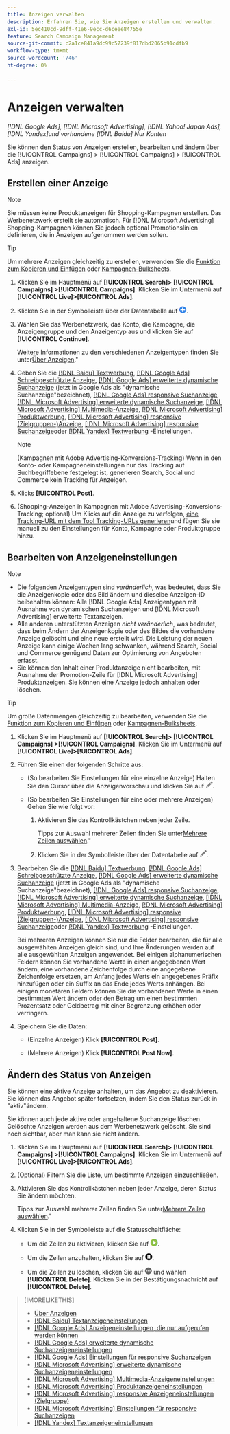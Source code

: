 ```yaml
---
title: Anzeigen verwalten
description: Erfahren Sie, wie Sie Anzeigen erstellen und verwalten.
exl-id: 5ec410cd-9dff-41e6-9ecc-d6ceee84755e
feature: Search Campaign Management
source-git-commit: c2a1ce841a9dc99c57239f817dbd2065b91cdfb9
workflow-type: tm+mt
source-wordcount: '746'
ht-degree: 0%

---
```


# Anzeigen verwalten

*[!DNL Google Ads], [!DNL Microsoft Advertising], [!DNL Yahoo! Japan Ads], [!DNL Yandex]und vorhandene [!DNL Baidu] Nur Konten*

Sie können den Status von Anzeigen erstellen, bearbeiten und ändern über die [!UICONTROL Campaigns] > [!UICONTROL Campaigns] > [!UICONTROL Ads] anzeigen.

## Erstellen einer Anzeige

>[!NOTE]
>
>Sie müssen keine Produktanzeigen für Shopping-Kampagnen erstellen. Das Werbenetzwerk erstellt sie automatisch. Für [!DNL Microsoft Advertising] Shopping-Kampagnen können Sie jedoch optional Promotionslinien definieren, die in Anzeigen aufgenommen werden sollen.

>[!TIP]
>
>Um mehrere Anzeigen gleichzeitig zu erstellen, verwenden Sie die [Funktion zum Kopieren und Einfügen](/help/search-social-commerce/campaign-management/campaigns/copy-paste.md) oder [Kampagnen-Bulksheets](/help/search-social-commerce/campaign-management/bulksheets/bulksheet-about.md).

1. Klicken Sie im Hauptmenü auf **[!UICONTROL Search]> [!UICONTROL Campaigns] >[!UICONTROL Campaigns]**. Klicken Sie im Untermenü auf **[!UICONTROL Live]>[!UICONTROL Ads]**.

1. Klicken Sie in der Symbolleiste über der Datentabelle auf ![Erstellen](/help/search-social-commerce/assets/add.png "Erstellen").

1. Wählen Sie das Werbenetzwerk, das Konto, die Kampagne, die Anzeigengruppe und den Anzeigentyp aus und klicken Sie auf **[!UICONTROL Continue]**.

   Weitere Informationen zu den verschiedenen Anzeigentypen finden Sie unter[Über Anzeigen](ad-about.md).&quot;

1. Geben Sie die [[!DNL Baidu] Textwerbung](ad-settings-baidu-text.md), [[!DNL Google Ads] Schreibgeschützte Anzeige](ad-settings-google-call.md), [[!DNL Google Ads] erweiterte dynamische Suchanzeige](ad-settings-google-dsa.md) (jetzt in Google Ads als &quot;dynamische Suchanzeige&quot;bezeichnet), [[!DNL Google Ads] responsive Suchanzeige](ad-settings-google-rsa.md), [[!DNL Microsoft Advertising] erweiterte dynamische Suchanzeige](ad-settings-microsoft-dsa.md), [[!DNL Microsoft Advertising] Multimedia-Anzeige](ad-settings-microsoft-multimedia.md), [[!DNL Microsoft Advertising] Produktwerbung](ad-settings-microsoft-product.md), [[!DNL Microsoft Advertising] responsive (Zielgruppen-)Anzeige](ad-settings-microsoft-responsive.md), [[!DNL Microsoft Advertising] responsive Suchanzeige](ad-settings-microsoft-rsa.md)oder [[!DNL Yandex] Textwerbung](ad-settings-yandex-text.md) -Einstellungen.

   >[!NOTE]
   >
   >(Kampagnen mit Adobe Advertising-Konversions-Tracking) Wenn in den Konto- oder Kampagneneinstellungen nur das Tracking auf Suchbegriffebene festgelegt ist, generieren Search, Social und Commerce kein Tracking für Anzeigen.

1. Klicks **[!UICONTROL Post]**.

1. (Shopping-Anzeigen in Kampagnen mit Adobe Advertising-Konversions-Tracking; optional) Um Klicks auf die Anzeige zu verfolgen, [eine Tracking-URL mit dem Tool Tracking-URLs generieren](/help/search-social-commerce/tools/click-tracking-url-generate.md)und fügen Sie sie manuell zu den Einstellungen für Konto, Kampagne oder Produktgruppe hinzu.

## Bearbeiten von Anzeigeneinstellungen

>[!NOTE]
>
>* Die folgenden Anzeigentypen sind *veränderlich*, was bedeutet, dass Sie die Anzeigenkopie oder das Bild ändern und dieselbe Anzeigen-ID beibehalten können: Alle [!DNL Google Ads] Anzeigentypen mit Ausnahme von dynamischen Suchanzeigen und [!DNL Microsoft Advertising] erweiterte Textanzeigen.
>* Alle anderen unterstützten Anzeigen *nicht veränderlich*, was bedeutet, dass beim Ändern der Anzeigenkopie oder des Bildes die vorhandene Anzeige gelöscht und eine neue erstellt wird. Die Leistung der neuen Anzeige kann einige Wochen lang schwanken, während Search, Social und Commerce genügend Daten zur Optimierung von Angeboten erfasst.
>* Sie können den Inhalt einer Produktanzeige nicht bearbeiten, mit Ausnahme der Promotion-Zeile für [!DNL Microsoft Advertising] Produktanzeigen. Sie können eine Anzeige jedoch anhalten oder löschen.

>[!TIP]
>
>Um große Datenmengen gleichzeitig zu bearbeiten, verwenden Sie die [Funktion zum Kopieren und Einfügen](/help/search-social-commerce/campaign-management/campaigns/copy-paste.md) oder [Kampagnen-Bulksheets](/help/search-social-commerce/campaign-management/bulksheets/bulksheet-about.md).

1. Klicken Sie im Hauptmenü auf **[!UICONTROL Search]> [!UICONTROL Campaigns] >[!UICONTROL Campaigns]**. Klicken Sie im Untermenü auf **[!UICONTROL Live]>[!UICONTROL Ads]**.

1. Führen Sie einen der folgenden Schritte aus:

   * (So bearbeiten Sie Einstellungen für eine einzelne Anzeige) Halten Sie den Cursor über die Anzeigenvorschau und klicken Sie auf ![Bearbeiten](/help/search-social-commerce/assets/edit.png "Bearbeiten").

   * (So bearbeiten Sie Einstellungen für eine oder mehrere Anzeigen) Gehen Sie wie folgt vor:

      1. Aktivieren Sie das Kontrollkästchen neben jeder Zeile.

         Tipps zur Auswahl mehrerer Zeilen finden Sie unter[Mehrere Zeilen auswählen](/help/search-social-commerce/common-tasks/navigation-editing-selection/multiple-rows-select.md).&quot;

      1. Klicken Sie in der Symbolleiste über der Datentabelle auf ![Bearbeiten](/help/search-social-commerce/assets/edit.png "Bearbeiten").

1. Bearbeiten Sie die [[!DNL Baidu] Textwerbung](ad-settings-baidu-text.md), [[!DNL Google Ads] Schreibgeschützte Anzeige](ad-settings-google-call.md), [[!DNL Google Ads] erweiterte dynamische Suchanzeige](ad-settings-google-dsa.md) (jetzt in Google Ads als &quot;dynamische Suchanzeige&quot;bezeichnet), [[!DNL Google Ads] responsive Suchanzeige](ad-settings-google-rsa.md), [[!DNL Microsoft Advertising] erweiterte dynamische Suchanzeige](ad-settings-microsoft-dsa.md), [[!DNL Microsoft Advertising] Multimedia-Anzeige](ad-settings-microsoft-multimedia.md), [[!DNL Microsoft Advertising] Produktwerbung](ad-settings-microsoft-product.md), [[!DNL Microsoft Advertising] responsive (Zielgruppen-)Anzeige](ad-settings-microsoft-responsive.md), [[!DNL Microsoft Advertising] responsive Suchanzeige](ad-settings-microsoft-rsa.md)oder [[!DNL Yandex] Textwerbung](ad-settings-yandex-text.md) -Einstellungen.

   Bei mehreren Anzeigen können Sie nur die Felder bearbeiten, die für alle ausgewählten Anzeigen gleich sind, und Ihre Änderungen werden auf alle ausgewählten Anzeigen angewendet. Bei einigen alphanumerischen Feldern können Sie vorhandene Werte in einen angegebenen Wert ändern, eine vorhandene Zeichenfolge durch eine angegebene Zeichenfolge ersetzen, am Anfang jedes Werts ein angegebenes Präfix hinzufügen oder ein Suffix an das Ende jedes Werts anhängen. Bei einigen monetären Feldern können Sie die vorhandenen Werte in einen bestimmten Wert ändern oder den Betrag um einen bestimmten Prozentsatz oder Geldbetrag mit einer Begrenzung erhöhen oder verringern.

1. Speichern Sie die Daten:

   * (Einzelne Anzeigen) Klick **[!UICONTROL Post]**.

   * (Mehrere Anzeigen) Klick **[!UICONTROL Post Now]**.

## Ändern des Status von Anzeigen

Sie können eine aktive Anzeige anhalten, um das Angebot zu deaktivieren. Sie können das Angebot später fortsetzen, indem Sie den Status zurück in &quot;aktiv&quot;ändern.

Sie können auch jede aktive oder angehaltene Suchanzeige löschen. Gelöschte Anzeigen werden aus dem Werbenetzwerk gelöscht. Sie sind noch sichtbar, aber man kann sie nicht ändern.

1. Klicken Sie im Hauptmenü auf **[!UICONTROL Search]> [!UICONTROL Campaigns] >[!UICONTROL Campaigns]**. Klicken Sie im Untermenü auf **[!UICONTROL Live]>[!UICONTROL Ads]**.

1. (Optional) Filtern Sie die Liste, um bestimmte Anzeigen einzuschließen.

1. Aktivieren Sie das Kontrollkästchen neben jeder Anzeige, deren Status Sie ändern möchten.

   Tipps zur Auswahl mehrerer Zeilen finden Sie unter[Mehrere Zeilen auswählen](/help/search-social-commerce/common-tasks/navigation-editing-selection/multiple-rows-select.md).&quot;

1. Klicken Sie in der Symbolleiste auf die Statusschaltfläche:

   * Um die Zeilen zu aktivieren, klicken Sie auf ![Aktivieren](/help/search-social-commerce/assets/activate.png "Aktivieren").

   * Um die Zeilen anzuhalten, klicken Sie auf ![Anhalten](/help/search-social-commerce/assets/pause.png "Anhalten").

   * Um die Zeilen zu löschen, klicken Sie auf ![Mehr](/help/search-social-commerce/assets/more.png "Mehr") und wählen **[!UICONTROL Delete]**. Klicken Sie in der Bestätigungsnachricht auf **[!UICONTROL Delete]**.

>[!MORELIKETHIS]
>
>* [Über Anzeigen](ad-about.md)
>* [[!DNL Baidu] Textanzeigeneinstellungen](ad-settings-baidu-text.md)
>* [[!DNL Google Ads] Anzeigeneinstellungen, die nur aufgerufen werden können](ad-settings-google-call.md)
>* [[!DNL Google Ads] erweiterte dynamische Suchanzeigeneinstellungen](ad-settings-google-dsa.md)
>* [[!DNL Google Ads] Einstellungen für responsive Suchanzeigen](ad-settings-google-rsa.md)
>* [[!DNL Microsoft Advertising] erweiterte dynamische Suchanzeigeneinstellungen](ad-settings-microsoft-dsa.md)
>* [[!DNL Microsoft Advertising] Multimedia-Anzeigeneinstellungen](ad-settings-microsoft-multimedia.md)
>* [[!DNL Microsoft Advertising] Produktanzeigeneinstellungen](ad-settings-microsoft-product.md)
>* [[!DNL Microsoft Advertising] responsive Anzeigeneinstellungen (Zielgruppe)](ad-settings-microsoft-responsive.md)
>* [[!DNL Microsoft Advertising] Einstellungen für responsive Suchanzeigen](ad-settings-microsoft-rsa.md)
>* [[!DNL Yandex] Textanzeigeneinstellungen](ad-settings-yandex-text.md)
